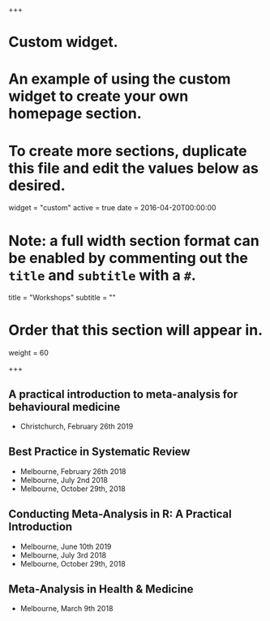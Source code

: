 +++
# Custom widget.
# An example of using the custom widget to create your own homepage section.
# To create more sections, duplicate this file and edit the values below as desired.
widget = "custom"
active = true
date = 2016-04-20T00:00:00

# Note: a full width section format can be enabled by commenting out the `title` and `subtitle` with a `#`.
title = "Workshops"
subtitle = ""

# Order that this section will appear in.
weight = 60

+++

## A practical introduction to meta-analysis for behavioural medicine
- Christchurch, February 26th 2019

## Best Practice in Systematic Review
- Melbourne, February 26th 2018
- Melbourne, July 2nd 2018
- Melbourne, October 29th, 2018

## Conducting Meta-Analysis in R: A Practical Introduction
- Melbourne, June 10th 2019
- Melbourne, July 3rd 2018
- Melbourne, October 29th, 2018

## Meta-Analysis in Health & Medicine
- Melbourne, March 9th 2018
